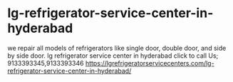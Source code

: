 # lg-refrigerator-service-center-in-hyderabad
we repair all models of refrigerators like single door, double door, and side by side door. lg refrigerator service center in hyderabad click to call Us; 9133393345,9133393346 https://lgrefrigeratorservicecenters.com/lg-refrigerator-service-center-in-hyderabad/
